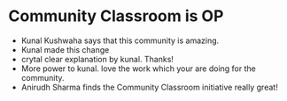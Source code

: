 # Community Classroom is OP

- Kunal Kushwaha says that this community is amazing.
- Kunal made this change
- crytal clear explanation by kunal. Thanks!
- More power to kunal. love the work which your are doing for the community.
- Anirudh Sharma finds the Community Classroom initiative really great!
